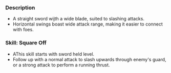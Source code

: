 ### Description
- A straight sword wijth a wide blade, suited to slashing attacks.
- Horizontal swings boast wide attack range, making it easier to connect with foes.
### Skill: Square Off
- AThis skill starts with sword held level.
- Follow up with a normal attack to slash upwards through enemy's guard, or a strong attack to perform a running thrust.